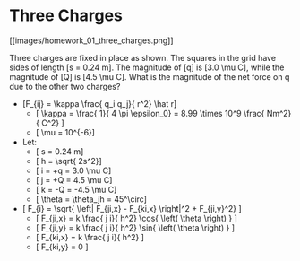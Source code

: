 # Three Charges

[[images/homework_01_three_charges.png]]

Three charges are fixed in place as shown. The squares in the 
grid have sides of length \[s = 0.24 m\]. The magnitude of \[q\] is 
\[3.0 \mu C\], while the magnitude of \[Q\] is \[4.5 \mu C\]. What 
is the magnitude of the net force on q due to the other two charges?

* \[F_{ij} = \kappa \frac{ q_i q_j}{ r^2} \hat r\]
  * \[ \kappa = \frac{ 1}{ 4 \pi \epsilon_0} = 8.99 \times 10^9 \frac{ Nm^2}{ C^2} \]
  * \[ \mu = 10^{-6}\]
* Let:
  * \[ s = 0.24 m\]
  * \[ h = \sqrt{ 2s^2}\]
  * \[ i = +q = 3.0 \mu C\]
  * \[ j = +Q = 4.5 \mu C\]
  * \[ k = -Q = -4.5 \mu C\]
  * \[ \theta = \theta_jh = 45^\circ\]
* \[ F_{i} = \sqrt{ \left| F_{ji,x} - F_{ki,x} \right|^2 + F_{ji,y}^2} \]
  * \[ F_{ji,x} = k \frac{ j i}{ h^2} \cos{ \left( \theta \right) } \]
  * \[ F_{ji,y} = k \frac{ j i}{ h^2} \sin{ \left( \theta \right) } \]
  * \[ F_{ki,x} = k \frac{ j i}{ h^2} \]
  * \[ F_{ki,y} = 0 \]
